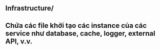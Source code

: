 ## Infrastructure/

## Chứa các file khởi tạo các instance của các service như database, cache, logger, external API, v.v.